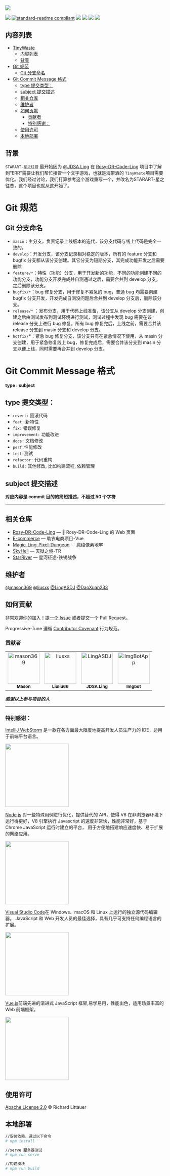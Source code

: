 <img src="https://capsule-render.vercel.app/api?type=Waving&color=777&height=200&animation=fadeIn&section=header&text=STARART-星之往昔&fontAlignY=30&desc=探索%20生存-[CodeLing-Stuido]-跑团%20冒险&fontSize=40" />

![](https://img.shields.io/badge/%E7%8A%B6%E6%80%81-%E9%A1%B9%E7%9B%AE%E5%BC%80%E5%8F%91%E4%B8%AD-green)<!--![](https://img.shields.io/badge/%E7%8A%B6%E6%80%81-%E5%B0%B1%E7%BB%AA-orange)-->
[![standard-readme compliant](https://img.shields.io/badge/readme%20style-standard-brightgreen.svg?style=flat-square)](https://github.com/RichardLitt/standard-readme)
[![](https://img.shields.io/crates/l/s)](https://img.shields.io/crates/l/s)
![](https://img.shields.io/badge/Vue-%5E2.6.14-success)
![](https://img.shields.io/badge/Node-%20%5E16.18.0-brightgreen)
![](https://img.shields.io/badge/npm-%5E8.19.2-blue)

## 内容列表

- [TinyWaste](#tinywaste)
  - [内容列表](#内容列表)
  - [背景](#背景)
- [Git 规范](#git-规范)
  - [Git 分支命名](#git-分支命名)
- [Git Commit Message 格式](#git-commit-message-格式)
  - [type 提交类型：](#type-提交类型)
  - [subject 提交描述](#subject-提交描述)
  - [相关仓库](#相关仓库)
  - [维护者](#维护者)
  - [如何贡献](#如何贡献)
    - [贡献者](#贡献者)
    - [特别感谢：](#特别感谢)
  - [使用许可](#使用许可)
  - [本地部署](#本地部署)

## 背景

`STARART-星之往昔` 最开始因为 [@JDSA Ling](https://github.com/LingASDJ)
在 [Rosy-DR-Code-Ling](https://github.com/School-of-Website-Engineering/Rosy-DR-Code-Ling)
项目中了解到“ERR”需要让我们帮忙接管一个文字游戏，也就是海带酒的 `TinyWaste`项目需要优化。我们经过讨论，我们打算参考这个游戏重写一个，并改名为STARART-星之往昔，这个项目也就从这开始了。

# Git 规范

## Git 分支命名

-   `masin`：主分支，负责记录上线版本的迭代，该分支代码与线上代码是完全一致的。
-   `develop`：开发分支，该分支记录相对稳定的版本，所有的 feature 分支和 bugfix 分支都从该分支创建。其它分支为短期分支，其完成功能开发之后需要删除
-   `feature/*`：特性（功能）分支，用于开发新的功能，不同的功能创建不同的功能分支，功能分支开发完成并自测通过之后，需要合并到 develop 分支，之后删除该分支。
-   `bugfix/*`：bug 修复分支，用于修复不紧急的 bug，普通 bug 均需要创建 bugfix 分支开发，开发完成自测没问题后合并到 develop 分支后，删除该分支。
-   `release/*`
    ：发布分支，用于代码上线准备，该分支从 develop 分支创建，创建之后由测试发布到测试环境进行测试，测试过程中发现 bug 需要在该 release 分支上进行 bug 修复，所有 bug 修复完后，上线之前，需要合并该 release 分支到 masin 分支和 develop 分支。
-   `hotfix/`\*：紧急 bug 修复分支，该分支只有在紧急情况下使用，从 masin 分支创建，用于紧急修复线上 bug，修复完成后，需要合并该分支到 masin 分支以便上线，同时需要再合并到 develop 分支。

# Git Commit Message 格式

**type : subject**

## type 提交类型：

-   `revert:` 回滚代码
-   `feat:` 新特性
-   `fix:` 错误修复
-   `improvement:` 功能改进
-   `docs:` 文档修改
-   `perf:`性能修改
-   `test:`测试
-   `refactor:` 代码重构
-   `build:` 其他修改, 比如构建流程, 依赖管理

## subject 提交描述

**对应内容是 commit 目的的简短描述，不超过 50 个字符**

---

## 相关仓库

-   [Rosy-DR-Code-Ling](https://github.com/School-of-Website-Engineering/Rosy-DR-Code-Ling) — 💌 Rosy-DR-Code-Ling 的 Web 页面
-   [E-commerce](https://github.com/Galaxy-Wish-Star/E-commerce) — 助农电商项目-Vue
-   [Magic-Ling-Pixel-Dungeon](https://github.com/AnsdoShip/Magic-Ling-Pixel-Dungeon) — 魔绫像素地牢
-   [SkyHell](https://github.com/LingASDJ/SkyHell) — 天狱之境-TR
-   [StarRiver](https://github.com/LingASDJ/StarRiver-EndlessJourney-RW-MODS) — 星河征途-铁锈战争

## 维护者

[@mason369](https://github.com/mason369)
[@liusxs](https://github.com/liusxs)
[@LingASDJ](https://github.com/LingASDJ)
[@DaoXuan233](https://github.com/DaoXuan233)

## 如何贡献

非常欢迎你的加入！[提一个 Issue](https://github.com/School-of-Automation-Engineering/Progressive-Tune/issues) 或者提交一个
Pull Request。

Progressive-Tune 遵循 [Contributor Covenant](http://contributor-covenant.org/version/1/3/0/) 行为规范。

### 贡献者

<!-- readme: collaborators,contributors -start -->
<table>
<tr>
    <td align="center">
        <a href="https://github.com/mason369">
            <img src="https://avatars.githubusercontent.com/u/93964390?v=4" width="100;" alt="mason369"/>
            <br />
            <sub><b>Mason</b></sub>
        </a>
    </td>
    <td align="center">
        <a href="https://github.com/liusxs">
            <img src="https://avatars.githubusercontent.com/u/101164913?v=4" width="100;" alt="liusxs"/>
            <br />
            <sub><b>Liuliu66</b></sub>
        </a>
    </td>
    <td align="center">
        <a href="https://github.com/LingASDJ">
            <img src="https://avatars.githubusercontent.com/u/70191651?v=4" width="100;" alt="LingASDJ"/>
            <br />
            <sub><b>JDSA Ling</b></sub>
        </a>
    </td>
    <td align="center">
        <a href="https://github.com/ImgBotApp">
            <img src="https://avatars.githubusercontent.com/u/31427850?v=4" width="100;" alt="ImgBotApp"/>
            <br />
            <sub><b>Imgbot</b></sub>
        </a>
    </td></tr>
</table>
<!-- readme: collaborators,contributors -end -->

**_感谢以上参与项目的人_**

---

### 特别感谢：

[IntelliJ WebStorm](https://zh.wikipedia.org/zh-hans/IntelliJ_IDEA) 是一款在各方面最大限度地提高开发人员生产力的 IDE，适用于前端平台语言。

<code><img src="https://resources.jetbrains.com/storage/products/company/brand/logos/WebStorm_icon.png?_gl=1*10616q8*_ga*MTEwMzE4MDQwOS4xNjU0NzQ0NjIw*_ga_9J976DJZ68*MTY1NTA5NzcyOC4yLjEuMTY1NTA5ODE3Ni42MA..&_ga=2.237879491.294686240.1655097729-1103180409.1654744620" style="width:200px; "/></code>

[Node.js](https://nodejs.org/en/) 对一些特殊用例进行优化，提供替代的 API，使得 V8 在非浏览器环境下运行得更好，V8 引擎执行 Javascript 的速度非常快，性能非常好，基于 Chrome
JavaScript 运行时建立的平台， 用于方便地搭建响应速度快、易于扩展的网络应用。

<code><img src="https://nodejs.org/static/images/logo.svg" style="width:200px; "/></code>

[Visual Studio Code](https://code.visualstudio.com/)在 Windows、macOS 和 Linux 上运行的独立源代码编辑器。
JavaScript 和 Web 开发人员的最佳选择，具有几乎可支持任何编程语言的扩展。

<code><img src="https://visualstudio.microsoft.com/wp-content/uploads/2019/09/vs-code-responsive-01-1.png" style="width:200px; "/></code>

[Vue.js](https://cn.vuejs.org/)前端先进的渐进式 JavaScript 框架,易学易用，性能出色，适用场景丰富的 Web 前端框架。

<code><img src="https://cn.vuejs.org/logo.svg" style="width:200px; " /></code>

## 使用许可

[Apache License 2.0](LICENSE) © Richard Littauer

## 本地部署

```bash
//安装依赖，通过以下命令
# npm install

//serve 服务器测试
# npm run serve

//构建模块
# npm run build

```
